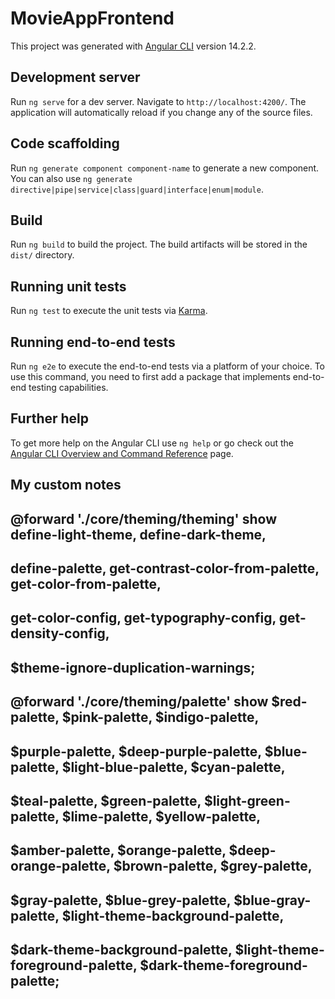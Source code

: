 # MovieAppFrontend

This project was generated with [Angular CLI](https://github.com/angular/angular-cli) version 14.2.2.

## Development server

Run `ng serve` for a dev server. Navigate to `http://localhost:4200/`. The application will automatically reload if you change any of the source files.

## Code scaffolding

Run `ng generate component component-name` to generate a new component. You can also use `ng generate directive|pipe|service|class|guard|interface|enum|module`.

## Build

Run `ng build` to build the project. The build artifacts will be stored in the `dist/` directory.

## Running unit tests

Run `ng test` to execute the unit tests via [Karma](https://karma-runner.github.io).

## Running end-to-end tests

Run `ng e2e` to execute the end-to-end tests via a platform of your choice. To use this command, you need to first add a package that implements end-to-end testing capabilities.

## Further help

To get more help on the Angular CLI use `ng help` or go check out the [Angular CLI Overview and Command Reference](https://angular.io/cli) page.












## My custom notes

## @forward './core/theming/theming' show define-light-theme, define-dark-theme,
##  define-palette, get-contrast-color-from-palette, get-color-from-palette,
##  get-color-config, get-typography-config, get-density-config,
##  $theme-ignore-duplication-warnings;
## @forward './core/theming/palette' show $red-palette, $pink-palette, $indigo-palette,
##  $purple-palette, $deep-purple-palette, $blue-palette, $light-blue-palette, $cyan-palette,
##  $teal-palette, $green-palette, $light-green-palette, $lime-palette, $yellow-palette,
##  $amber-palette, $orange-palette, $deep-orange-palette, $brown-palette, $grey-palette,
##  $gray-palette, $blue-grey-palette, $blue-gray-palette, $light-theme-background-palette,
##  $dark-theme-background-palette, $light-theme-foreground-palette, $dark-theme-foreground-palette;
